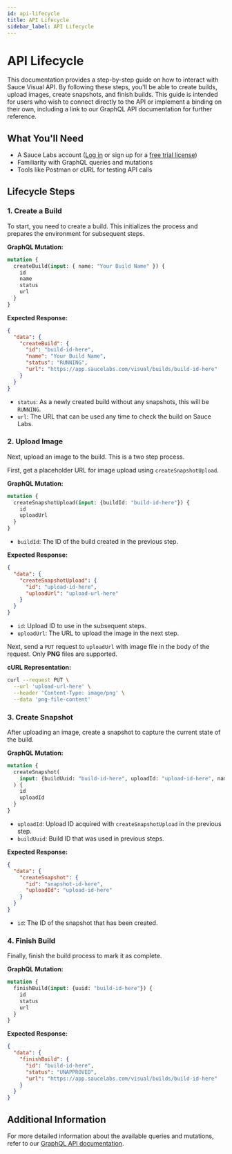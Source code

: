 ```yaml
---
id: api-lifecycle
title: API Lifecycle
sidebar_label: API Lifecycle
---
```


# API Lifecycle

This documentation provides a step-by-step guide on how to interact with Sauce Visual API. By following these steps, you'll be able to create builds, upload images, create snapshots, and finish builds. This guide is intended for users who wish to connect directly to the API or implement a binding on their own, including a link to our GraphQL API documentation for further reference.

## What You'll Need

- A Sauce Labs account ([Log in](https://accounts.saucelabs.com/am/XUI/#login/) or sign up for a [free trial license](https://saucelabs.com/sign-up))
- Familiarity with GraphQL queries and mutations
- Tools like Postman or cURL for testing API calls

## Lifecycle Steps

### 1. Create a Build

To start, you need to create a build. This initializes the process and prepares the environment for subsequent steps.

**GraphQL Mutation:**

```graphql
mutation {
  createBuild(input: { name: "Your Build Name" }) {
    id
    name
    status
    url
  }
}
```

**Expected Response:**

```json
{
  "data": {
    "createBuild": {
      "id": "build-id-here",
      "name": "Your Build Name",
      "status": "RUNNING",
      "url": "https://app.saucelabs.com/visual/builds/build-id-here"
    }
  }
}
```

- `status`: As a newly created build without any snapshots, this will be `RUNNING`.
- `url`: The URL that can be used any time to check the build on Sauce Labs.

### 2. Upload Image

Next, upload an image to the build. This is a two step process. 

First, get a placeholder URL for image upload using `createSnapshotUpload`.

**GraphQL Mutation:**

```graphql
mutation {
  createSnapshotUpload(input: {buildId: "build-id-here"}) {
    id
    uploadUrl
  }
}
```

- `buildId`: The ID of the build created in the previous step.

**Expected Response:**

```json
{
  "data": {
    "createSnapshotUpload": {
      "id": "upload-id-here",
      "uploadUrl": "upload-url-here"
    }
  }
}
```

- `id`: Upload ID to use in the subsequent steps.
- `uploadUrl`: The URL to upload the image in the next step.

Next, send a `PUT` request to `uploadUrl` with image file in the body of the request. Only **PNG** files are supported.

**cURL Representation:**

```sh
curl --request PUT \
  --url 'upload-url-here' \
  --header 'Content-Type: image/png' \
  --data 'png-file-content'
```

### 3. Create Snapshot

After uploading an image, create a snapshot to capture the current state of the build.

**GraphQL Mutation:**

```graphql
mutation {
  createSnapshot(
    input: {buildUuid: "build-id-here", uploadId: "upload-id-here", name: "Your snapshot name"}
  ) {
    id
    uploadId
  }
}
```

- `uploadId`: Upload ID acquired with `createSnapshotUpload` in the previous step.
- `buildUuid`: Build ID that was used in previous steps.

**Expected Response:**

```json
{
  "data": {
    "createSnapshot": {
      "id": "snapshot-id-here",
      "uploadId": "upload-id-here"
    }
  }
}
```

- `id`: The ID of the snapshot that has been created.

### 4. Finish Build

Finally, finish the build process to mark it as complete.

**GraphQL Mutation:**

```graphql
mutation {
  finishBuild(input: {uuid: "build-id-here"}) {
    id
    status
    url
  }
}
```

**Expected Response:**

```json
{
  "data": {
    "finishBuild": {
      "id": "build-id-here",
      "status": "UNAPPROVED",
      "url": "https://app.saucelabs.com/visual/builds/build-id-here"
    }
  }
}
```

## Additional Information

For more detailed information about the available queries and mutations, refer to our [GraphQL API documentation](https://api.us-west-1.saucelabs.com/v1/visual/graphql).
